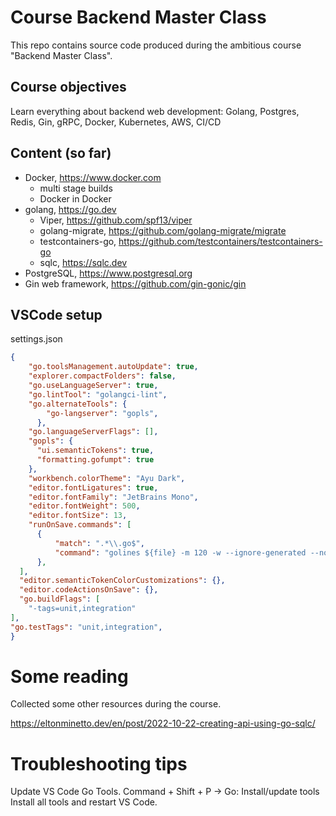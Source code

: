 # Course Backend Master Class

This repo contains source code produced during the ambitious course "Backend Master Class".

## Course objectives

Learn everything about backend web development: Golang, Postgres, Redis, Gin, gRPC, Docker, Kubernetes, AWS, CI/CD

## Content (so far)

* Docker, https://www.docker.com
  * multi stage builds
  * Docker in Docker
* golang, https://go.dev
  * Viper, https://github.com/spf13/viper
  * golang-migrate, https://github.com/golang-migrate/migrate
  * testcontainers-go, https://github.com/testcontainers/testcontainers-go
  * sqlc, https://sqlc.dev
* PostgreSQL, https://www.postgresql.org
* Gin web framework, https://github.com/gin-gonic/gin

## VSCode setup

settings.json

~~~json
{
    "go.toolsManagement.autoUpdate": true,
    "explorer.compactFolders": false,
    "go.useLanguageServer": true,
    "go.lintTool": "golangci-lint",
    "go.alternateTools": {
        "go-langserver": "gopls", 
      },
    "go.languageServerFlags": [],
    "gopls": {
      "ui.semanticTokens": true,
      "formatting.gofumpt": true
    },
    "workbench.colorTheme": "Ayu Dark",
    "editor.fontLigatures": true,
    "editor.fontFamily": "JetBrains Mono",
    "editor.fontWeight": 500,
    "editor.fontSize": 13,
    "runOnSave.commands": [
      {
          "match": ".*\\.go$",
          "command": "golines ${file} -m 120 -w --ignore-generated --no-reformat-tags",
      },
  ],
  "editor.semanticTokenColorCustomizations": {},
  "editor.codeActionsOnSave": {},
  "go.buildFlags": [
    "-tags=unit,integration"
],
"go.testTags": "unit,integration",
}


~~~

# Some reading

Collected some other resources during the course.

https://eltonminetto.dev/en/post/2022-10-22-creating-api-using-go-sqlc/

# Troubleshooting tips

Update VS Code Go Tools. Command + Shift + P -> Go: Install/update tools Install all tools and restart VS Code.

